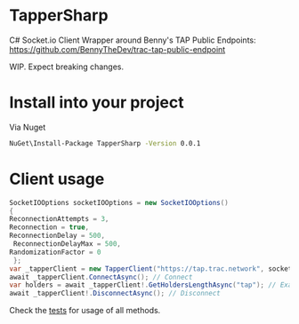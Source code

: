 # TapperSharp
C# Socket.io Client Wrapper around Benny's TAP Public Endpoints: https://github.com/BennyTheDev/trac-tap-public-endpoint

WIP. Expect breaking changes.

# Install into your project
Via Nuget

```bash
NuGet\Install-Package TapperSharp -Version 0.0.1
```

# Client usage
```csharp
SocketIOOptions socketIOOptions = new SocketIOOptions()
{
ReconnectionAttempts = 3,
Reconnection = true,
ReconnectionDelay = 500,
 ReconnectionDelayMax = 500,
RandomizationFactor = 0
 };
var _tapperClient = new TapperClient("https://tap.trac.network", socketIOOptions); // Initialize client
await _tapperClient.ConnectAsync(); // Connect
var holders = await _tapperClient!.GetHoldersLengthAsync("tap"); // Example usage of get holders length of a token
await _tapperClient!.DisconnectAsync(); // Disconnect
```

Check the [tests](https://github.com/fudgebucket27/TapperSharp/blob/master/TapperTests/Tests.cs) for usage of all methods.
